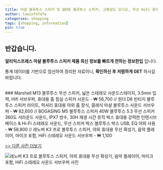 ```yaml
---
title: 마샬 블루투스 스피커 및 QERE 블루투스 스피커, 고해상도 오디오, 무선 HiFi 휴대용 스피커, 야외 다중 연결 모드, IPX5 방수, 20W 
author: lowinfofafa
categories: shopping
tags: [shopping, information]
pin: true
---
```


## 반갑습니다. 

**알리익스프레스 마샬 블루투스 스피커 제품 최신 정보를 빠르게 전하는 정보한입** 입니다.

통계 데이터를 기반으로 엄선하여 정리한 자료이니, **확인하신 후 저렴하게 GET** 하시길 바랍니다.

<br >
### Marshell M13 블루투스 무선 스피커, 넓은 스테레오 사운드스테이지, 3.5mm 입력, Hifi 서브우퍼, 휴대용 홈 침실 스피커 사운드  - ₩ 56,700 // 원더 D6 빈티지 블루투스 스피커 라이트, 럭셔리 휴대용 야외 홈 장식, 클래식 마샬 블루투스 사운드 서브우퍼  - ₩ 82,600 // BOGASING M5 블루투스 스피커 40W 블루투스 5.3 무선 스피커 360도 서라운드 사운드, IPX7 방수, 30H 재생 시간 뮤직 박스 휴대용 강력한 인텐시브 베이스 & Hi-Fi 스테레오 사운드, 무선 스피커 박스 블루투스 박스 USB, EQ 야외 사용  - ₩ 58,800 // 레노버 K3 프로 블루투스 스피커, 야외 휴대용 무선 확성기, 음악 플레이어, 마이크 포함, HiFi 스테레오 사운드 서브우퍼  - ₩ 1,100

[>> 다른 사진 더보기](https://alongwithus.com/마샬블루투스스피커-6608)

![레노버 K3 프로 블루투스 스피커, 야외 휴대용 무선 확성기, 음악 플레이어, 마이크 포함, HiFi 스테레오 사운드 서브우퍼  사진](https://ae04.alicdn.com/kf/S73e1688e7fb44356bf8ce728a5d794dc7/Lenovo-K3-Pro-Bluetooth-Speakers-Outdoor-Portable-Wireless-Loudspeaker-Music-Player-With-Microphone-HiFi-Stereo-Sound.jpg)
                        
